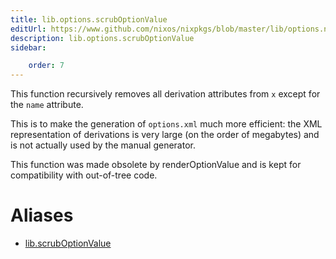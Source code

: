 ```yaml
---
title: lib.options.scrubOptionValue
editUrl: https://www.github.com/nixos/nixpkgs/blob/master/lib/options.nix#L361C22
description: lib.options.scrubOptionValue
sidebar:

    order: 7
---
```


This function recursively removes all derivation attributes from
`x` except for the `name` attribute.

This is to make the generation of `options.xml` much more
efficient: the XML representation of derivations is very large
(on the order of megabytes) and is not actually used by the
manual generator.

This function was made obsolete by renderOptionValue and is kept for
compatibility with out-of-tree code.


# Aliases

- [lib.scrubOptionValue](./reference/lib/lib-scrubOptionValue)


